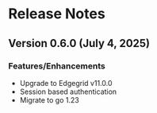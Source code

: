 # Release Notes

## Version 0.6.0 (July 4, 2025)

### Features/Enhancements

* Upgrade to Edgegrid v11.0.0 
* Session based authentication
* Migrate to go 1.23
